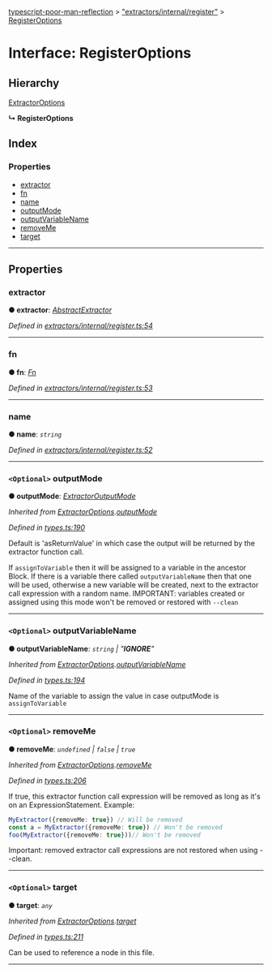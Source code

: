 [typescript-poor-man-reflection](../README.md) > ["extractors/internal/register"](../modules/_extractors_internal_register_.md) > [RegisterOptions](../interfaces/_extractors_internal_register_.registeroptions.md)

# Interface: RegisterOptions

## Hierarchy

 [ExtractorOptions](_types_.extractoroptions.md)

**↳ RegisterOptions**

## Index

### Properties

* [extractor](_extractors_internal_register_.registeroptions.md#extractor)
* [fn](_extractors_internal_register_.registeroptions.md#fn)
* [name](_extractors_internal_register_.registeroptions.md#name)
* [outputMode](_extractors_internal_register_.registeroptions.md#outputmode)
* [outputVariableName](_extractors_internal_register_.registeroptions.md#outputvariablename)
* [removeMe](_extractors_internal_register_.registeroptions.md#removeme)
* [target](_extractors_internal_register_.registeroptions.md#target)

---

## Properties

<a id="extractor"></a>

###  extractor

**● extractor**: *[AbstractExtractor](../classes/_extractors_abstractextractor_.abstractextractor.md)*

*Defined in [extractors/internal/register.ts:54](https://github.com/cancerberoSgx/typescript-poor-man-reflection/blob/24513f8/src/extractors/internal/register.ts#L54)*

___
<a id="fn"></a>

###  fn

**● fn**: *[Fn](../modules/_util_.md#fn)*

*Defined in [extractors/internal/register.ts:53](https://github.com/cancerberoSgx/typescript-poor-man-reflection/blob/24513f8/src/extractors/internal/register.ts#L53)*

___
<a id="name"></a>

###  name

**● name**: *`string`*

*Defined in [extractors/internal/register.ts:52](https://github.com/cancerberoSgx/typescript-poor-man-reflection/blob/24513f8/src/extractors/internal/register.ts#L52)*

___
<a id="outputmode"></a>

### `<Optional>` outputMode

**● outputMode**: *[ExtractorOutputMode](../modules/_types_.md#extractoroutputmode)*

*Inherited from [ExtractorOptions](_types_.extractoroptions.md).[outputMode](_types_.extractoroptions.md#outputmode)*

*Defined in [types.ts:190](https://github.com/cancerberoSgx/typescript-poor-man-reflection/blob/24513f8/src/types.ts#L190)*

Default is 'asReturnValue' in which case the output will be returned by the extractor function call.

If `assignToVariable` then it will be assigned to a variable in the ancestor Block. If there is a variable there called `outputVariableName` then that one will be used, otherwise a new variable will be created, next to the extractor call expression with a random name. IMPORTANT: variables created or assigned using this mode won't be removed or restored with `--clean`

___
<a id="outputvariablename"></a>

### `<Optional>` outputVariableName

**● outputVariableName**: *`string` \| "__IGNORE__"*

*Inherited from [ExtractorOptions](_types_.extractoroptions.md).[outputVariableName](_types_.extractoroptions.md#outputvariablename)*

*Defined in [types.ts:194](https://github.com/cancerberoSgx/typescript-poor-man-reflection/blob/24513f8/src/types.ts#L194)*

Name of the variable to assign the value in case outputMode is `assignToVariable`

___
<a id="removeme"></a>

### `<Optional>` removeMe

**● removeMe**: *`undefined` \| `false` \| `true`*

*Inherited from [ExtractorOptions](_types_.extractoroptions.md).[removeMe](_types_.extractoroptions.md#removeme)*

*Defined in [types.ts:206](https://github.com/cancerberoSgx/typescript-poor-man-reflection/blob/24513f8/src/types.ts#L206)*

If true, this extractor function call expression will be removed as long as it's on an ExpressionStatement. Example:

```ts
MyExtractor({removeMe: true}) // Will be removed
const a = MyExtractor({removeMe: true}) // Won't be removed
foo(MyExtractor({removeMe: true}))// Won't be removed
```

Important: removed extractor call expressions are not restored when using --clean.

___
<a id="target"></a>

### `<Optional>` target

**● target**: *`any`*

*Inherited from [ExtractorOptions](_types_.extractoroptions.md).[target](_types_.extractoroptions.md#target)*

*Defined in [types.ts:211](https://github.com/cancerberoSgx/typescript-poor-man-reflection/blob/24513f8/src/types.ts#L211)*

Can be used to reference a node in this file.

___

